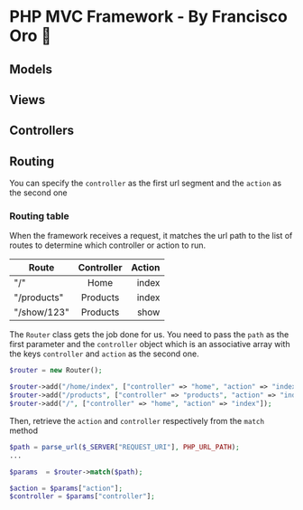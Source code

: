 # PHP MVC Framework - By Francisco Oro 🏑

## Models

## Views

## Controllers

## Routing
You can specify the `controller` as the first url segment and the `action` as the second one
### Routing table
When the framework receives a request, it matches the url path to the list of routes to determine which controller or
action to run. 

| Route       | Controller | Action |
|-------------|:----------:|-------:|
| "/"         |    Home    |  index |
| "/products" |  Products  |  index |
| "/show/123" |  Products  |   show |

The `Router` class gets the job done for us. You need to pass the `path` as the first parameter and the `controller` object
which is an associative array with the keys `controller` and `action` as the second one. 

```php
$router = new Router();

$router->add("/home/index", ["controller" => "home", "action" => "index"]);
$router->add("/products", ["controller" => "products", "action" => "index"]);
$router->add("/", ["controller" => "home", "action" => "index"]);
```

Then, retrieve the `action` and `controller` respectively from the `match` method
```php
$path = parse_url($_SERVER["REQUEST_URI"], PHP_URL_PATH);
...

$params  = $router->match($path);

$action = $params["action"];
$controller = $params["controller"];
```